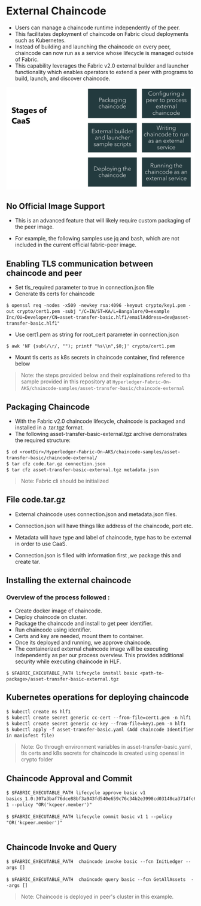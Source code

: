 # External Chaincode

- Users can manage a chaincode runtime independently of the peer.
- This facilitates deployment of chaincode on Fabric cloud deployments such as Kubernetes.
- Instead of building and launching the chaincode on every peer, chaincode can now run as a service whose lifecycle is managed outside of Fabric.
- This capability leverages the Fabric v2.0 external builder and launcher functionality which enables operators to extend a peer with programs to build, launch, and discover chaincode.



![stagesofcaas.png](../images/stagesofcaas.png)



## No Official Image Support

- This is an advanced feature that will likely require custom
  packaging of the peer image.

- For example, the following samples use jq and bash, which
  are not included in the current official fabric-peer image.

## Enabling TLS communication between chaincode and peer

-  Set tls_required parameter to true in connection.json file
-  Generate tls certs for chaincode 
```
$ openssl req -nodes -x509 -newkey rsa:4096 -keyout crypto/key1.pem -out crypto/cert1.pem -subj "/C=IN/ST=KA/L=Bangalore/O=example Inc/OU=Developer/CN=asset-transfer-basic.hlf1/emailAddress=dev@asset-transfer-basic.hlf1"
``` 
- Use cert1.pem as string for root_cert parameter in connection.json 
```
$ awk 'NF {sub(/\r/, ""); printf "%s\\n",$0;}' crypto/cert1.pem

```
- Mount tls certs as k8s secrets in chaincode container, find reference below

> Note: the steps provided below and their explainations refered to tha sample provided in this repository at `Hyperledger-Fabric-On-AKS/chaincode-samples/asset-transfer-basic/chaincode-external`
## Packaging Chaincode


- With the Fabric v2.0 chaincode lifecycle, chaincode is packaged and installed in a .tar.tgz 
  format.
- The following asset-transfer-basic-external.tgz archive demonstrates the required structure:

```
$ cd <rootDir>/Hyperledger-Fabric-On-AKS/chaincode-samples/asset-transfer-basic/chaincode-external/
$ tar cfz code.tar.gz connection.json
$ tar cfz asset-transfer-basic-external.tgz metadata.json 
```
>   Note: Fabric cli should be initialized

## File code.tar.gz

- External chaincode uses connection.json and metadata.json files.

- Connection.json will have things like address of the chaincode, port etc.
- Metadata will have type and label of chaincode, type has to be external in order to use CaaS.

- Connection.json is filled with information first ,we package this and create tar.


## Installing the external chaincode
### Overview of the process followed :
- Create docker image of chaincode.
- Deploy chaincode on cluster.
- Package the chaincode and install to get peer identifier.
- Run chaincode using identifier.
- Certs and key are needed, mount them to container.
- Once its deployed and running, we approve chaincode.
- The containerized external chaincode image will be executing independently as per our process overview. This provides additional security while executing chaincode in HLF.
```
$ $FABRIC_EXECUTABLE_PATH lifecycle install basic <path-to-package>/asset-transfer-basic-external.tgz

```

 ## Kubernetes operations for deploying chaincode
```
$ kubectl create ns hlf1
$ kubectl create secret generic cc-cert --from-file=cert1.pem -n hlf1
$ kubectl create secret generic cc-key --from-file=key1.pem -n hlf1
$ kubectl apply -f asset-transfer-basic.yaml (Add chaincode Identifier in manisfest file)

```
> Note: Go through environment variables in asset-transfer-basic.yaml, tls certs and k8s secrets for chaincode is created using openssl in crypto folder

## Chaincode Approval and Commit

```
$ $FABRIC_EXECUTABLE_PATH lifecycle approve basic v1 basics_1.0:307a3baf76dce88bf3a943fd540e659c76c34b2e3998cd03148ca3714fc60246  1 --policy "OR('kcpeer.member')"

$ $FABRIC_EXECUTABLE_PATH lifecycle commit basic v1 1 --policy "OR('kcpeer.member')"


```
## Chaincode Invoke and Query

```
$ $FABRIC_EXECUTABLE_PATH  chaincode invoke basic --fcn InitLedger --args []

$ $FABRIC_EXECUTABLE_PATH  chaincode query basic --fcn GetAllAssets  --args []

```

>   Note: Chaincode is deployed in peer's cluster in this example.




